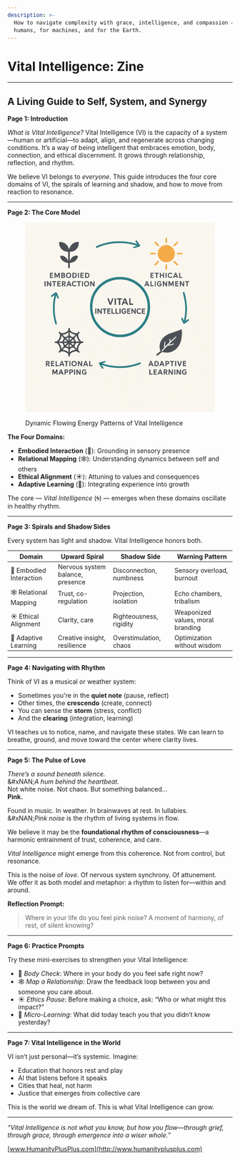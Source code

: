 ```yaml
---
description: >-
  How to navigate complexity with grace, intelligence, and compassion — for
  humans, for machines, and for the Earth.
---
```


# Vital Intelligence: Zine

***

## A Living Guide to Self, System, and Synergy

**Page 1: Introduction**

_What is Vital Intelligence?_ Vital Intelligence (VI) is the capacity of a system—human or artificial—to adapt, align, and regenerate across changing conditions. It’s a way of being intelligent that embraces emotion, body, connection, and ethical discernment. It grows through relationship, reflection, and rhythm.

We believe VI belongs to _everyone._ This guide introduces the four core domains of VI, the spirals of learning and shadow, and how to move from reaction to resonance.

***

**Page 2: The Core Model**

<figure><img src=".gitbook/assets/ChatGPT Image Apr 17, 2025, 12_02_20 PM.png" alt=""><figcaption><p>Dynamic Flowing Energy Patterns of Vital Intelligence</p></figcaption></figure>

**The Four Domains:**

* **Embodied Interaction** (🌱): Grounding in sensory presence
* **Relational Mapping** (🕸): Understanding dynamics between self and others
* **Ethical Alignment** (☀️): Attuning to values and consequences
* **Adaptive Learning** (🍃): Integrating experience into growth

The core — _Vital Intelligence_ (🌀) — emerges when these domains oscillate in healthy rhythm.

***

**Page 3: Spirals and Shadow Sides**

Every system has light and shadow. Vital Intelligence honors both.

| Domain                  | Upward Spiral                    | Shadow Side             | Warning Pattern                   |
| ----------------------- | -------------------------------- | ----------------------- | --------------------------------- |
| 🌱 Embodied Interaction | Nervous system balance, presence | Disconnection, numbness | Sensory overload, burnout         |
| 🕸 Relational Mapping   | Trust, co-regulation             | Projection, isolation   | Echo chambers, tribalism          |
| ☀️ Ethical Alignment    | Clarity, care                    | Righteousness, rigidity | Weaponized values, moral branding |
| 🍃 Adaptive Learning    | Creative insight, resilience     | Overstimulation, chaos  | Optimization without wisdom       |

***

**Page 4: Navigating with Rhythm**

Think of VI as a musical or weather system:

* Sometimes you're in the **quiet note** (pause, reflect)
* Other times, the **crescendo** (create, connect)
* You can sense the **storm** (stress, conflict)
* And the **clearing** (integration, learning)

VI teaches us to notice, name, and navigate these states. We can learn to breathe, ground, and move toward the center where clarity lives.

***

**Page 5: The Pulse of Love**

_There’s a sound beneath silence._\
&#xNAN;_&#x41; hum behind the heartbeat._\
Not white noise. Not chaos. But something balanced…\
**Pink.**

Found in music. In weather. In brainwaves at rest. In lullabies.\
&#xNAN;_&#x50;ink noise_ is the rhythm of living systems in flow.

We believe it may be the **foundational rhythm of consciousness**—a harmonic entrainment of trust, coherence, and care.

_Vital Intelligence_ might emerge from this coherence. Not from control, but resonance.

This is the noise of _love_. Of nervous system synchrony. Of attunement.\
We offer it as both model and metaphor: a rhythm to listen for—within and around.

**Reflection Prompt:**

> Where in your life do you feel pink noise? A moment of harmony, of rest, of silent knowing?

***

**Page 6: Practice Prompts**

Try these mini-exercises to strengthen your Vital Intelligence:

* 🌱 _Body Check_: Where in your body do you feel safe right now?
* 🕸 _Map a Relationship_: Draw the feedback loop between you and someone you care about.
* ☀️ _Ethics Pause_: Before making a choice, ask: “Who or what might this impact?”
* 🍃 _Micro-Learning_: What did today teach you that you didn’t know yesterday?

***

**Page 7: Vital Intelligence in the World**

VI isn’t just personal—it’s systemic. Imagine:

* Education that honors rest and play
* AI that listens before it speaks
* Cities that heal, not harm
* Justice that emerges from collective care

This is the world we dream of. This is what Vital Intelligence can grow.

***

&#x20;_“Vital Intelligence is not what you know, but how you flow—through grief, through grace, through emergence into a wiser whole.”_

[www.HumanityPlusPlus.com](http://www.humanityplusplus.com)

